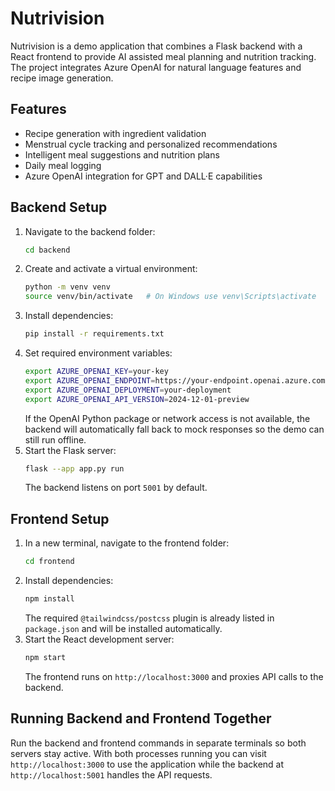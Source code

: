 # Nutrivision

Nutrivision is a demo application that combines a Flask backend with a React frontend to provide AI assisted meal planning and nutrition tracking. The project integrates Azure OpenAI for natural language features and recipe image generation.

## Features
- Recipe generation with ingredient validation
- Menstrual cycle tracking and personalized recommendations
- Intelligent meal suggestions and nutrition plans
- Daily meal logging
- Azure OpenAI integration for GPT and DALL·E capabilities

## Backend Setup
1. Navigate to the backend folder:
   ```bash
   cd backend
   ```
2. Create and activate a virtual environment:
   ```bash
   python -m venv venv
   source venv/bin/activate   # On Windows use venv\Scripts\activate
   ```
3. Install dependencies:
   ```bash
   pip install -r requirements.txt
   ```
4. Set required environment variables:
   ```bash
   export AZURE_OPENAI_KEY=your-key
   export AZURE_OPENAI_ENDPOINT=https://your-endpoint.openai.azure.com/
   export AZURE_OPENAI_DEPLOYMENT=your-deployment
   export AZURE_OPENAI_API_VERSION=2024-12-01-preview
   ```
   If the OpenAI Python package or network access is not available, the
   backend will automatically fall back to mock responses so the demo can
   still run offline.
5. Start the Flask server:
   ```bash
   flask --app app.py run
   ```
   The backend listens on port `5001` by default.

## Frontend Setup
1. In a new terminal, navigate to the frontend folder:
   ```bash
   cd frontend
   ```
2. Install dependencies:
   ```bash
   npm install
   ```
   The required `@tailwindcss/postcss` plugin is already listed in
   `package.json` and will be installed automatically.
3. Start the React development server:
   ```bash
   npm start
   ```
   The frontend runs on `http://localhost:3000` and proxies API calls to the backend.

## Running Backend and Frontend Together
Run the backend and frontend commands in separate terminals so both servers stay active. With both processes running you can visit `http://localhost:3000` to use the application while the backend at `http://localhost:5001` handles the API requests.

